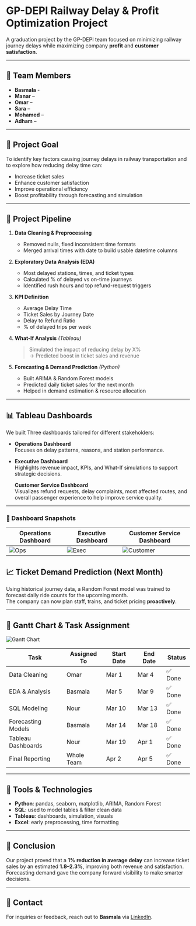 # GP-DEPI Railway Delay & Profit Optimization Project

A graduation project by the GP-DEPI team focused on minimizing railway journey delays while maximizing company **profit** and **customer satisfaction**.

---

## 👥 Team Members

- **Basmala** - 
- **Manar**   – 
- **Omar**    –
- **Sara**    –
- **Mohamed** –
- **Adham**   –
---

## 🎯 Project Goal

To identify key factors causing journey delays in railway transportation and to explore how reducing delay time can:

- Increase ticket sales  
- Enhance customer satisfaction  
- Improve operational efficiency  
- Boost profitability through forecasting and simulation

---

## 🚀 Project Pipeline

1. **Data Cleaning & Preprocessing**  
   - Removed nulls, fixed inconsistent time formats  
   - Merged arrival times with date to build usable datetime columns

2. **Exploratory Data Analysis (EDA)**  
   - Most delayed stations, times, and ticket types  
   - Calculated % of delayed vs on-time journeys  
   - Identified rush hours and top refund-request triggers

3. **KPI Definition**  
   - Average Delay Time  
   - Ticket Sales by Journey Date  
   - Delay to Refund Ratio  
   - % of delayed trips per week

4. **What-If Analysis** *(Tableau)*  
   > Simulated the impact of reducing delay by X%  
   > → Predicted boost in ticket sales and revenue

5. **Forecasting & Demand Prediction** *(Python)*  
   - Built ARIMA & Random Forest models  
   - Predicted daily ticket sales for the next month  
   - Helped in demand estimation & resource allocation

---

## 📊 Tableau Dashboards

We built Three dashboards tailored for different stakeholders:

- **Operations Dashboard**  
  Focuses on delay patterns, reasons, and station performance.

- **Executive Dashboard**  
  Highlights revenue impact, KPIs, and What-If simulations to support strategic decisions.

  **Customer Service Dashboard**  
  Visualizes refund requests, delay complaints, most affected routes, and overall passenger experience to help improve service quality.

---
### 📸 Dashboard Snapshots

| Operations Dashboard | Executive Dashboard | Customer Service Dashboard |
|----------------------|---------------------|-----------------------------|
| ![Ops]() | ![Exec](link-to-your-image2) | ![Customer](link-to-your-image3) |

## 📈 Ticket Demand Prediction (Next Month)

Using historical journey data, a Random Forest model was trained to forecast daily ride counts for the upcoming month.  
The company can now plan staff, trains, and ticket pricing **proactively**.

---

## 📅 Gantt Chart & Task Assignment

![Gantt Chart](https://your-gantt-chart-link.com)

| Task                    | Assigned To | Start Date | End Date   | Status     |
|-------------------------|-------------|------------|------------|------------|
| Data Cleaning           | Omar        | Mar 1      | Mar 4      | ✅ Done     |
| EDA & Analysis          | Basmala     | Mar 5      | Mar 9      | ✅ Done     |
| SQL Modeling            | Nour        | Mar 10     | Mar 13     | ✅ Done     |
| Forecasting Models      | Basmala     | Mar 14     | Mar 18     | ✅ Done     |
| Tableau Dashboards      | Nour        | Mar 19     | Apr 1      | ✅ Done     |
| Final Reporting         | Whole Team  | Apr 2      | Apr 5      | ✅ Done     |

---

## 🧠 Tools & Technologies

- **Python**: pandas, seaborn, matplotlib, ARIMA, Random Forest  
- **SQL**: used to model tables & filter clean data  
- **Tableau**: dashboards, simulation, visuals  
- **Excel**: early preprocessing, time formatting

---

## 🏁 Conclusion

Our project proved that a **1% reduction in average delay** can increase ticket sales by an estimated **1.8–2.3%**, improving both revenue and satisfaction.  
Forecasting demand gave the company forward visibility to make smarter decisions.

---

## 🔗 Contact

For inquiries or feedback, reach out to **Basmala** via [LinkedIn](https://www.linkedin.com).

